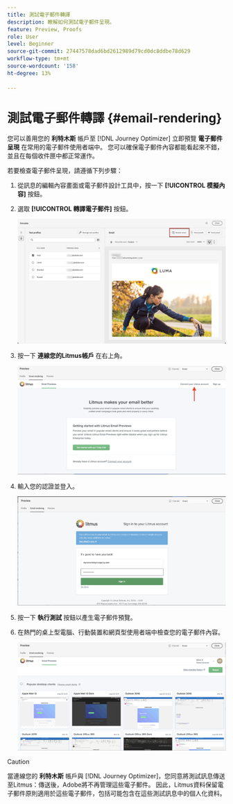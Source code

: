 ```yaml
---
title: 測試電子郵件轉譯
description: 瞭解如何測試電子郵件呈現。
feature: Preview, Proofs
role: User
level: Beginner
source-git-commit: 27447578dad6bd2612989d79cd0dc8ddbe78d629
workflow-type: tm+mt
source-wordcount: '158'
ht-degree: 13%

---
```


# 測試電子郵件轉譯 {#email-rendering}

您可以善用您的 **利特木斯** 帳戶至 [!DNL Journey Optimizer] 立即預覽 **電子郵件呈現** 在常用的電子郵件使用者端中。 您可以確保電子郵件內容都能看起來不錯，並且在每個收件匣中都正常運作。 

若要檢查電子郵件呈現，請遵循下列步驟：

1. 從訊息的編輯內容畫面或電子郵件設計工具中，按一下 **[!UICONTROL 模擬內容]** 按鈕。

1. 選取 **[!UICONTROL 轉譯電子郵件]** 按鈕。

   ![](../email/assets/email-rendering-button.png)

1. 按一下 **連線您的Litmus帳戶** 在右上角。

   ![](../email/assets/email-rendering-litmus.png)

1. 輸入您的認證並登入。

   ![](../email/assets/email-rendering-credentials.png)

1. 按一下 **執行測試** 按鈕以產生電子郵件預覽。

1. 在熱門的桌上型電腦、行動裝置和網頁型使用者端中檢查您的電子郵件內容。

   ![](../email/assets/email-rendering-previews.png)

>[!CAUTION]
>
>當連線您的 **利特木斯** 帳戶與 [!DNL Journey Optimizer]，您同意將測試訊息傳送至Litmus：傳送後，Adobe將不再管理這些電子郵件。 因此，Litmus資料保留電子郵件原則適用於這些電子郵件，包括可能包含在這些測試訊息中的個人化資料。
